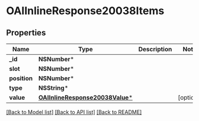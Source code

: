 # OAIInlineResponse20038Items

## Properties
Name | Type | Description | Notes
------------ | ------------- | ------------- | -------------
**_id** | **NSNumber*** |  | 
**slot** | **NSNumber*** |  | 
**position** | **NSNumber*** |  | 
**type** | **NSString*** |  | 
**value** | [**OAIInlineResponse20038Value***](OAIInlineResponse20038Value.md) |  | [optional] 

[[Back to Model list]](../README.md#documentation-for-models) [[Back to API list]](../README.md#documentation-for-api-endpoints) [[Back to README]](../README.md)


